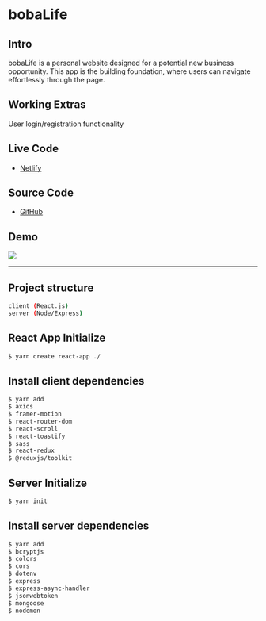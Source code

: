 # bobaLife 

## Intro 
bobaLife is a personal website designed for a potential new business opportunity. This app is the building foundation, where users can navigate effortlessly through the page. 

## Working Extras 
User login/registration functionality 


## Live Code 
- [Netlify](https://bobalife.netlify.app/) 

## Source Code 
- [GitHub](https://github.com/danveb/bobalife)
  
## Demo 
<img src="https://media.giphy.com/media/gjjcgX61oKdHIDCUVo/giphy.gif">

-----

## Project structure 

```sh
client (React.js)
server (Node/Express)
```

## React App Initialize

```sh
$ yarn create react-app ./ 
```

## Install client dependencies

```sh
$ yarn add
$ axios 
$ framer-motion
$ react-router-dom 
$ react-scroll 
$ react-toastify 
$ sass 
$ react-redux 
$ @reduxjs/toolkit 
```

## Server Initialize 

```sh 
$ yarn init 
```

## Install server dependencies 

```sh 
$ yarn add 
$ bcryptjs 
$ colors 
$ cors 
$ dotenv 
$ express 
$ express-async-handler 
$ jsonwebtoken 
$ mongoose 
$ nodemon 
```